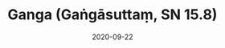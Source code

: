 ---
layout: page
title: 'Ganga (Gaṅgāsuttaṃ, SN 15.8)'
category: susijusios suttos
index: Samsara
sortIndex: 15008
date: 2020-09-22
tags:
  - Samsara
suttacentral: sn15.8
---